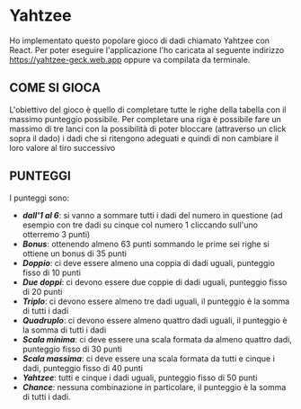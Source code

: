 # Yahtzee
Ho implementato questo popolare gioco di dadi chiamato Yahtzee con React. 
Per poter eseguire l'applicazione l'ho caricata al seguente indirizzo https://yahtzee-geck.web.app
oppure va compilata da terminale.

## COME SI GIOCA
L'obiettivo del gioco è quello di completare tutte le righe della tabella con il massimo punteggio
possibile. Per completare una riga è possibile fare un massimo di tre lanci con la possibilità
di poter bloccare (attraverso un click sopra il dado) i dadi che si ritengono adeguati e quindi di non cambiare il loro valore al tiro successivo

## PUNTEGGI
I punteggi sono:
- ***dall'1 al 6***: si vanno a sommare tutti i dadi del numero in questione (ad esempio con tre dadi su cinque col numero 1 cliccando sull'uno otterremo 3 punti)
- ***Bonus***: ottenendo almeno 63 punti sommando le prime sei righe si ottiene un bonus di 35 punti
- ***Doppio***: ci deve essere almeno una coppia di dadi uguali, punteggio fisso di 10 punti
- ***Due doppi***: ci devono essere due coppie di dadi uguali, punteggio fisso di 20 punti
- ***Triplo***: ci devono essere almeno tre dadi uguali, il punteggio è la somma di tutti i dadi
- ***Quadruplo***: ci devono essere almeno quattro dadi uguali, il punteggio è la somma di tutti i dadi
- ***Scala minima***: ci deve essere una scala formata da almeno quattro dadi, punteggio fisso di 30 punti
- ***Scala massima***: ci deve essere una scala formata da tutti e cinque i dadi, punteggio fisso di 40 punti
- ***Yahtzee***: tutti e cinque i dadi uguali, punteggio fisso di 50 punti
- ***Chance***: nessuna combinazione in particolare, il punteggio è la somma di tutti i dadi. 
 

